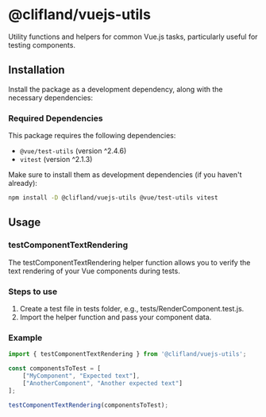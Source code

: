 # @clifland/vuejs-utils

Utility functions and helpers for common Vue.js tasks, particularly useful for testing components.

## Installation

Install the package as a development dependency, along with the necessary dependencies:

### Required Dependencies

This package requires the following dependencies:

- `@vue/test-utils` (version ^2.4.6)
- `vitest` (version ^2.1.3)

Make sure to install them as development dependencies (if you haven't already):

```bash
npm install -D @clifland/vuejs-utils @vue/test-utils vitest
```

## Usage

### testComponentTextRendering

The testComponentTextRendering helper function allows you to verify the text rendering of your Vue components during tests.

### Steps to use

1. Create a test file in tests folder, e.g., tests/RenderComponent.test.js.
2. Import the helper function and pass your component data.

### Example

```js
import { testComponentTextRendering } from '@clifland/vuejs-utils';

const componentsToTest = [
    ["MyComponent", "Expected text"],
    ["AnotherComponent", "Another expected text"]
];

testComponentTextRendering(componentsToTest);
```

